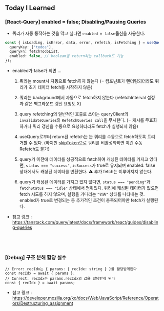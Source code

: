 ## Today I Learned

### [React-Query] enabled = false; Disabling/Pausing Queries

- 쿼리가 자동 동작하는 것을 막고 싶다면 `enabled = false`옵션을 사용한다.

```ts
const { isLoading, isError, data, error, refetch, isFetching } = useQuery({
  queryKey: ["todos"],
  queryFn: fetchTodoList,
  enabled: false, // boolean을 return하는 callback도 가능
});
```

- enabled가 false가 되면 ...

  1. 쿼리는 mount시 자동으로 fetch하지 않는다 (= 컴포넌트가 렌더링되더라도 쿼리가 초기 데이터 fetch를 시작하지 않음)

  2. 쿼리는 background에서 자동으로 fetch하지 않는다 (refetchInterval 설정과 같은 백그라운드 갱신 요청도 X)

  3. query refetching의 일반적인 호출로 쓰이는 queryClient의 `invalidateQueries`와 `RefetchQueries call`을 무시한다. (= 캐시를 무효화하거나 쿼리 갱신을 수동으로 요청하더라도 fetch가 실행되지 않음)

  4. useQuery로부터 return된 refetch는 는 쿼리를 수동으로 fetch하도록 트리거할 수 있다. (하지만 [skipToken](https://tanstack.com/query/latest/docs/framework/react/guides/disabling-queries/#typesafe-disabling-of-queries-using-skiptoken)으로 쿼리를 비활성화하면 이런 수동 Refetch도 불가)

  5. query가 이전에 데이터를 성공적으로 fetch하여 캐싱된 데이터를 가지고 있다면, `status === "success"`, `isSuccess`가 true로 유지되며 enabled: false 상태에서도 캐싱된 데이터를 반환한다. ⚠️ 추가 fetch는 이루어지지 않는다.

  6. query가 캐싱된 데이터를 가지고 있지 않다면, `status === "pending"`과 `fetchStatus === "idle"` 상태에서 멈춰있다. 쿼리에 캐싱된 데이터가 없으면 fetch 시도를 하지 않으며, 실행을 기다리는 `"멈춤"` 상태를 나타내는 것. enabled가 true로 변경되는 등 추가적인 조건이 충족되어야만 fetch가 실행된다.

- 참고 링크 : https://tanstack.com/query/latest/docs/framework/react/guides/disabling-queries

## <br />

### [Debug] 구조 분해 할당 실수

```tsx
// Error: recIdx는 { params: { recIdx: string } }를 할당받게된다
const recIdx = await { params };
// Correct: recIdx는 params.recIdx의 값을 할당받게 된다
const { recIdx } = await params;
```

- 참고 링크 : https://developer.mozilla.org/ko/docs/Web/JavaScript/Reference/Operators/Destructuring_assignment
